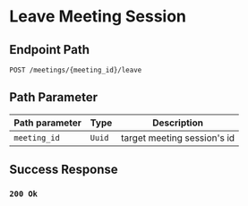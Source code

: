 # Leave Meeting Session

## Endpoint Path

`POST /meetings/{meeting_id}/leave`

## Path Parameter

| Path parameter | Type   | Description                 |
|----------------|--------|-----------------------------|
| `meeting_id`   | `Uuid` | target meeting session's id |

## Success Response

### `200 Ok`
